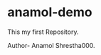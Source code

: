 # anamol-demo
This my first Repository. <br>
<!-- Author- Anamol Shrestha. -->
Author- Anamol Shrestha000.